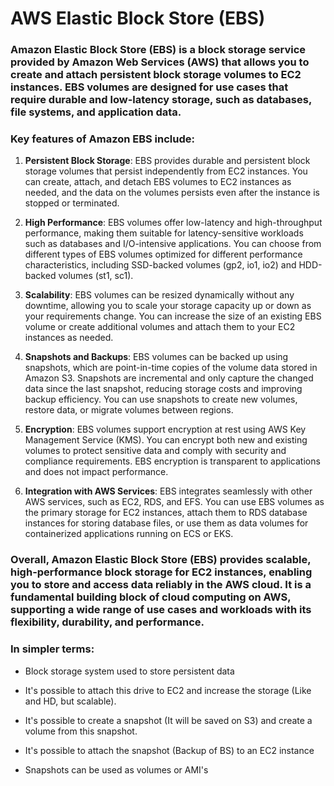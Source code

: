 # AWS Elastic Block Store (EBS)

### Amazon Elastic Block Store (EBS) is a block storage service provided by Amazon Web Services (AWS) that allows you to create and attach persistent block storage volumes to EC2 instances. EBS volumes are designed for use cases that require durable and low-latency storage, such as databases, file systems, and application data.

### Key features of Amazon EBS include:

1. **Persistent Block Storage**: EBS provides durable and persistent block storage volumes that persist independently from EC2 instances. You can create, attach, and detach EBS volumes to EC2 instances as needed, and the data on the volumes persists even after the instance is stopped or terminated.

2. **High Performance**: EBS volumes offer low-latency and high-throughput performance, making them suitable for latency-sensitive workloads such as databases and I/O-intensive applications. You can choose from different types of EBS volumes optimized for different performance characteristics, including SSD-backed volumes (gp2, io1, io2) and HDD-backed volumes (st1, sc1).

3. **Scalability**: EBS volumes can be resized dynamically without any downtime, allowing you to scale your storage capacity up or down as your requirements change. You can increase the size of an existing EBS volume or create additional volumes and attach them to your EC2 instances as needed.

4. **Snapshots and Backups**: EBS volumes can be backed up using snapshots, which are point-in-time copies of the volume data stored in Amazon S3. Snapshots are incremental and only capture the changed data since the last snapshot, reducing storage costs and improving backup efficiency. You can use snapshots to create new volumes, restore data, or migrate volumes between regions.

5. **Encryption**: EBS volumes support encryption at rest using AWS Key Management Service (KMS). You can encrypt both new and existing volumes to protect sensitive data and comply with security and compliance requirements. EBS encryption is transparent to applications and does not impact performance.

6. **Integration with AWS Services**: EBS integrates seamlessly with other AWS services, such as EC2, RDS, and EFS. You can use EBS volumes as the primary storage for EC2 instances, attach them to RDS database instances for storing database files, or use them as data volumes for containerized applications running on ECS or EKS.

### Overall, Amazon Elastic Block Store (EBS) provides scalable, high-performance block storage for EC2 instances, enabling you to store and access data reliably in the AWS cloud. It is a fundamental building block of cloud computing on AWS, supporting a wide range of use cases and workloads with its flexibility, durability, and performance.

### In simpler terms:

 - Block storage system used to store persistent data

 - It's possible to attach this drive to EC2 and increase the storage (Like and HD, but scalable).

 - It's possible to create a snapshot (It will be saved on S3) and create a volume from this snapshot.

 - It's possible to attach the snapshot (Backup of BS) to an EC2 instance

 - Snapshots can be used as volumes or AMI's
